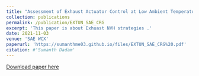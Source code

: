 ```yaml
---
title: "Assessment of Exhaust Actuator Control at Low Ambient Temperature Conditions"
collection: publications
permalink: /publication/EXTUN_SAE_CRG 
excerpt: 'This paper is about Exhuast NVH strategies .'
date: 2021-11-03
venue: 'SAE WCX'
paperurl: 'https://sumanthme03.github.io/files/EXTUN_SAE_CRG%20.pdf'
citation: #'Sumanth Dadam'
---
```


[Download paper here](https://sumanthme03.github.io/files/EXTUN_SAE_CRG%20.pdf)
